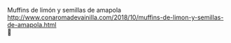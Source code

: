 Muffins de limón y semillas de amapola	http://www.conaromadevainilla.com/2018/10/muffins-de-limon-y-semillas-de-amapola.html	
਍